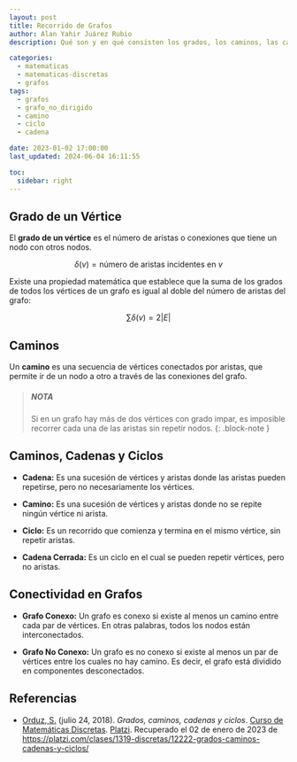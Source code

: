 ```yaml
---
layout: post
title: Recorrido de Grafos
author: Alan Yahir Juárez Rubio
description: Qué son y en qué consisten los grados, los caminos, las cadenas y los ciclos de un grafo.

categories:
  - matematicas
  - matematicas-discretas
  - grafos
tags:
  - grafos
  - grafo_no_dirigido
  - camino
  - ciclo
  - cadena

date: 2023-01-02 17:00:00
last_updated: 2024-06-04 16:11:55

toc:
  sidebar: right
---
```


## Grado de un Vértice

El **grado de un vértice** es el número de aristas o conexiones que tiene un
nodo con otros nodos.

$$\delta(v) = \text{número de aristas incidentes en } v$$

Existe una propiedad matemática que establece que la suma de los grados de
todos los vértices de un grafo es igual al doble del número de aristas del grafo:

$$\sum \delta(v) = 2 |E|$$

## Caminos

Un **camino** es una secuencia de vértices conectados por aristas, que permite
ir de un nodo a otro a través de las conexiones del grafo.

> ##### NOTA
>
> Si en un grafo hay más de dos vértices con grado impar, es imposible recorrer
> cada una de las aristas sin repetir nodos.
{: .block-note }

## Caminos, Cadenas y Ciclos

- **Cadena:** Es una sucesión de vértices y aristas donde las aristas pueden
  repetirse, pero no necesariamente los vértices.

- **Camino:** Es una sucesión de vértices y aristas donde no se repite ningún
  vértice ni arista.

- **Ciclo:** Es un recorrido que comienza y termina en el mismo vértice, sin
  repetir aristas.

- **Cadena Cerrada:** Es un ciclo en el cual se pueden repetir vértices, pero
  no aristas.

## Conectividad en Grafos

- **Grafo Conexo:** Un grafo es conexo si existe al menos un camino entre cada
  par de vértices. En otras palabras, todos los nodos están interconectados.

- **Grafo No Conexo:** Un grafo es no conexo si existe al menos un par de
  vértices entre los cuales no hay camino. Es decir, el grafo está dividido en
  componentes desconectados.

## Referencias

- [Orduz, S.](https://platzi.com/profesores/sergio-orduz-240/)
  (julio 24, 2018).
  _Grados, caminos, cadenas y ciclos_.
  [Curso de Matemáticas Discretas](https://platzi.com/cursos/discretas/).
  [Platzi](https://platzi.com/).
  Recuperado el 02 de enero de 2023 de
  <https://platzi.com/clases/1319-discretas/12222-grados-caminos-cadenas-y-ciclos/>
